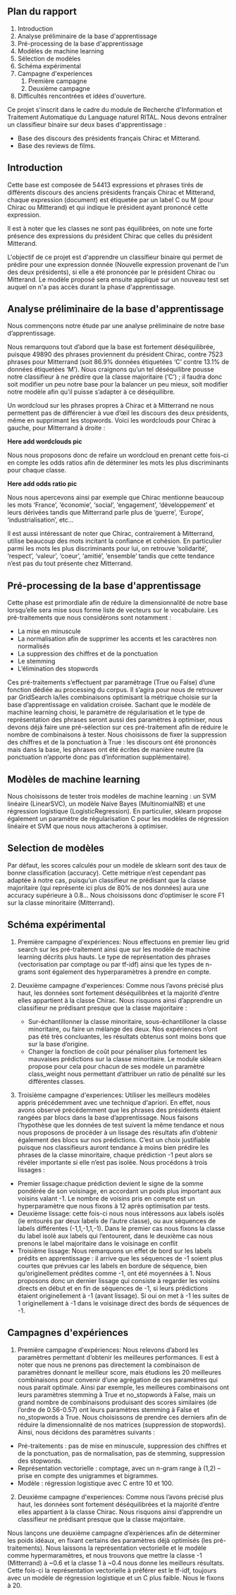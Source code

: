 ## Plan du rapport
1. Introduction
2. Analyse préliminaire de la base d'apprentissage
3. Pré-processing de la base d'apprentissage
4. Modèles de machine learning
5. Sélection de modèles
6. Schéma expérimental
7. Campagne d'experiences   
    1. Première campagne
    2. Deuxième campagne
8. Difficultés rencontrées et idées d'ouverture.

Ce projet s'inscrit dans le cadre du module de Recherche d'Information et Traitement Automatique du Language naturel RITAL. Nous devons entraîner un classifieur binaire sur deux bases d'apprentissage : 
- Base des discours des présidents français Chirac et Mitterand.
- Base des reviews de films.

## Introduction
Cette base est composée de 54413 expressions et phrases tirés de différents discours des anciens présidents français Chirac et Mitterand, chaque expression (document) est étiquetée par un label C ou M (pour Chirac ou Mitterand) et qui indique le président ayant prononcé cette expression.

Il est à noter que les classes ne sont pas équilibrées, on note une forte présence des expressions du président Chirac que celles du président Mitterand.

L'objectif de ce projet est d'apprendre un classifieur binaire qui permet de prédire pour une expression donnée (Nouvelle expression provenant de l'un des deux présidents), si elle a été prononcée par le président Chirac ou Mitterand. Le modèle proposé sera ensuite appliqué sur un nouveau test set auquel on n'a pas accès durant la phase d'apprentissage.

## Analyse préliminaire de la base d'apprentissage
Nous commençons notre étude par une analyse préliminaire de notre base d’apprentissage.

Nous remarquons tout d’abord que la base est fortement déséquilibrée, puisque 49890 des phrases proviennent du président Chirac, contre 7523 phrases pour Mitterrand (soit 86.9% données étiquetées ‘C’ contre 13.1% de données étiquetées ‘M’). Nous craignons qu’un tel déséquilibre pousse notre 
classifieur à ne prédire que la classe majoritaire (‘C’) ; il faudra donc soit modifier un peu notre base pour  la  balancer  un  peu  mieux,  soit  modifier  notre  modèle  afin  qu’il  puisse  s’adapter  à  ce 
déséquilibre. 
 
Un  wordcloud  sur  les  phrases  propres  à  Chirac  et  à  Mitterrand  ne  nous  permettent  pas  de  différencier à vue d’œil les discours des deux présidents, même en supprimant les stopwords. Voici  les wordclouds pour Chirac à gauche, pour Mitterrand à droite :

**Here add wordclouds pic**

Nous  nous  proposons  donc  de  refaire  un  wordcloud  en  prenant  cette  fois-ci  en  compte  les  odds 
ratios afin de déterminer les mots les plus discriminants pour chaque classe.

**Here add odds ratio pic**

Nous  nous  apercevons  ainsi  par  exemple  que  Chirac  mentionne  beaucoup les mots ‘France’, ‘économie’, ‘social’, ‘engagement’, ‘développement’ et leurs dérivées tandis que Mitterrand parle plus de ‘guerre’, ‘Europe’, ‘industrialisation’, etc... 

Il est aussi intéressant de noter que Chirac, contrairement à Mitterrand, utilise beaucoup des mots incitant  la  confiance  et  cohésion.  En  particulier  parmi  les  mots  les  plus discriminants  pour  lui,  on 
retrouve ‘solidarité’, ‘respect’, ‘valeur’, ‘coeur’, ‘amitié’, ‘ensemble’ tandis que cette tendance n’est pas du tout présente chez Mitterrand.


## Pré-processing de la base d'apprentissage
Cette phase est primordiale afin de réduire la dimensionnalité de notre base lorsqu’elle sera mise sous forme liste de vecteurs sur le vocabulaire.
Les pré-traitements que nous considérons sont notamment : 
- La mise en minuscule 
- La normalisation afin de supprimer les accents et les caractères non normalisés 
- La suppression des chiffres et de la ponctuation 
- Le stemming 
- L’élimination des stopwords 

Ces  pré-traitements  s’effectuent  par  paramétrage  (True  ou  False)  d’une  fonction  dédiée  au  processing  du  corpus.  Il  s’agira  pour  nous  de  retrouver  par  GridSearch  la/les  combinaisons 
optimisant la métrique choisie sur la base d’apprentissage en validation croisée. Sachant que  le 
modèle de machine learning choisi, le paramètre de régularisation et le type de représentation des 
phrases seront aussi des paramètres à optimiser, nous devons déjà faire une pré-sélection sur ces 
pré-traitement  afin  de  réduire  le  nombre  de  combinaisons  à  tester.  Nous  choisissons  de  fixer  la 
suppression des chiffres et de la ponctuation à True : les discours ont été prononcés mais dans la 
base, les phrases ont été écrites de manière neutre (la ponctuation n’apporte donc pas d’information 
supplémentaire). 


## Modèles de machine learning
Nous choisissons de tester trois modèles de machine  learning : 
un SVM  linéaire (LinearSVC), un modèle Naive Bayes (MultinomialNB) et une régression logistique (LogisticRegression). En particulier,  sklearn  propose  également  un  paramètre  de  régularisation  C  pour  les  modèles  de 
régression linéaire et SVM que nous nous attacherons à optimiser.

## Selection de modèles
Par  défaut,  les  scores  calculés  pour  un  modèle  de  sklearn  sont  des  taux  de  bonne  classification 
(accuracy). Cette métrique n’est cependant pas adaptée à notre cas, puisqu’un classifieur  ne prédisant que la classe majoritaire (qui représente ici plus de 80% de nos données) aura une accuracy supérieure à 0.8... Nous choisissons donc d’optimiser le score F1 sur la classe minoritaire (Mitterrand). 

## Schéma expérimental
1. Première campagne d'expériences:
Nous effectuons en premier lieu grid search sur les pré-traitement ainsi que sur les modèle de machine learning décrits plus hauts. Le type de représentation des phrases (vectorisation par comptage ou par tf-idf) ainsi que les types de n-grams sont également des hyperparamètres à prendre en compte.

2. Deuxième campagne d'experiences:
Comme nous l’avons précisé plus haut, les données sont fortement déséquilibrées et la majorité d’entre  elles  appartient  à  la  classe  Chirac.  Nous  risquons  ainsi  d’apprendre  un  classifieur  ne 
prédisant presque que la classe majoritaire :
    - Sur-échantillonner la classe minoritaire, sous-échantilloner la classe minoritaire, ou faire un mélange des deux. Nos expériences n’ont pas été très concluantes, les résultats  obtenus sont moins bons que sur la base d’origine.
    - Changer la fonction de coût pour pénaliser plus fortement les mauvaises prédictions sur la classe  minoritaire.  Le  module  sklearn  propose pour  cela  pour  chacun  de  ses  modèle  un paramètre class_weight nous permettant d’attribuer un ratio de pénalité sur les différentes classes.

2. Troisième campagne d'experiences:
Utiliser les meilleurs modèles appris précédemment avec une technique d'apriori.
En effet, nous avons observé précédemment que les phrases des présidents étaient rangées par blocs dans 
la  base  d’apprentissage.  Nous  faisons  l’hypothèse  que  les  données  de  test  suivent  la  même 
tendance et nous nous proposons de procéder à un lissage des résultats afin d’obtenir également 
des blocs sur nos prédictions. C’est un choix justifiable puisque nos classifieurs auront tendance à 
moins bien prédire les phrases de la classe minoritaire, chaque prédiction -1 peut alors se révéler 
importante si elle n’est pas isolée. Nous procédons à trois lissages :
- Premier lissage:chaque  prédiction  devient  le  signe  de  la  somme  pondérée  de  son 
voisinage, en accordant un poids plus important aux voisins valant -1. Le nombre de voisins 
pris en compte est un hyperparamètre que nous fixons à 12 après optimisation par tests.
- Deuxième lissage: cette  fois-ci  nous  nous  intéressons  aux  labels  isolés  (ie  entourés  par 
deux labels de l’autre classe), ou aux séquences de labels différentes (-1,1,-1,1,-1). Dans le 
premier cas nous fixons la classe du label isolé aux labels qui l’entourent, dans le deuxième 
cas nous prenons le label majoritaire dans le voisinage en conflit 
- Troisième lissage: Nous remarquons un effet de bord sur les labels prédits en 
apprentissage :  il  arrive  que  les  séquences  de  -1  soient  plus  courtes  que  prévues  car  les 
labels  en  bordure  de  séquence,  bien  qu’originellement  prédites  comme  -1, ont été 
moyennées à 1. Nous proposons donc un dernier lissage qui consiste à regarder les voisins 
directs en début et en fin de séquences de -1, si leurs prédictions étaient originellement à -1 
(avant lissage). Si oui on met à -1 les suites de 1 originellement à -1 dans le voisinage direct 
des bords de séquences de -1.


## Campagnes d'expériences
1. Première campagne d'expériences:
Nous relevons d’abord les paramètres permettant d’obtenir les meilleures performances. Il est à noter que nous ne prenons pas directement la combinaison de paramètres donnant le meilleur score, mais étudions les 20 meilleures combinaisons pour convenir d’une  agrégation de ces paramètres qui nous parait optimale. Ainsi par exemple, les meilleures  combinaisons  ont  leurs  paramètres  stemming  à  True  et  no_stopwords  à False,  mais  un  grand  nombre  de  combinaisons  produisant  des  scores  similaires  (de  l’ordre  de  0.56-0.57)  ont  leurs paramètres stemming à False et no_stopwords à True. Nous choisissons de prendre ces derniers afin de réduire la dimensionnalité de nos matrices (suppression de stopwords).
Ainsi, nous décidons des paramètres suivants : 
- Pré-traitements : pas de mise en minuscule, suppression des chiffres et de la ponctuation, pas de normalisation, pas de stemming, suppression des stopwords.
- Représentation vectorielle : comptage, avec un n-gram range à (1,2) – prise en compte des unigrammes et bigrammes.
- Modèle : régression logistique avec C entre 10 et 100.  

2. Deuxième campagne d'experiences:
Comme nous l’avons précisé plus haut, les données sont fortement déséquilibrées et la majorité 
d’entre  elles  appartient  à  la  classe  Chirac.  Nous  risquons  ainsi  d’apprendre  un  classifieur  ne 
prédisant presque que la classe majoritaire.

Nous lançons une deuxième campagne d’expériences afin de déterminer les poids idéaux, en fixant 
certains  des  paramètres  déjà  optimisés  (les  pré-traitements).  Nous  laissons  la  représentation 
vectorielle  et  le  modèle  comme  hypermaramètres,  et  nous  trouvons  que  mettre  la  classe  -1 
(Mitterrand)  à  ~0.6  et  la  classe  1  à  ~0.4  nous  donne  les  meilleurs  résultats.  Cette  fois-ci  la 
représentation vectorielle à préférer est le tf-idf, toujours avec un modèle de régression logistique et 
un C plus faible. Nous le fixons à 20.